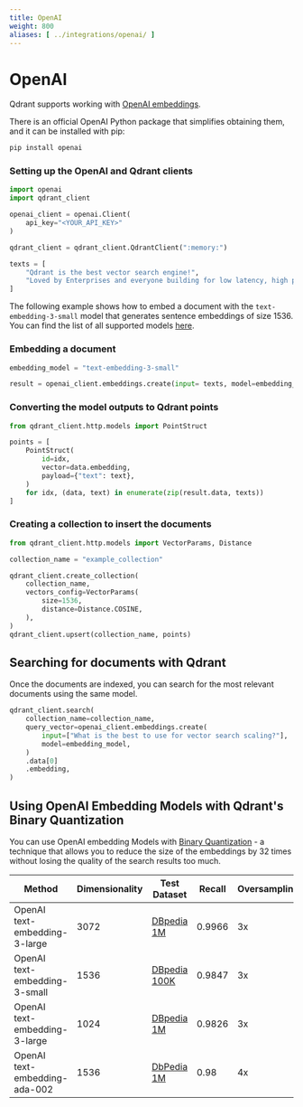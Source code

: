 ```yaml
---
title: OpenAI 
weight: 800
aliases: [ ../integrations/openai/ ]
---
```


# OpenAI

Qdrant supports working with [OpenAI embeddings](https://platform.openai.com/docs/guides/embeddings/embeddings).

There is an official OpenAI Python package that simplifies obtaining them, and it can be installed with pip:

```bash
pip install openai
```

### Setting up the OpenAI and Qdrant clients

```python
import openai
import qdrant_client

openai_client = openai.Client(
    api_key="<YOUR_API_KEY>"
)

qdrant_client = qdrant_client.QdrantClient(":memory:")

texts = [
    "Qdrant is the best vector search engine!",
    "Loved by Enterprises and everyone building for low latency, high performance, and scale.",
]
```

The following example shows how to embed a document with the `text-embedding-3-small` model that generates sentence embeddings of size 1536. You can find the list of all supported models [here](https://platform.openai.com/docs/models/embeddings).

### Embedding a document

```python
embedding_model = "text-embedding-3-small"

result = openai_client.embeddings.create(input= texts, model=embedding_model)
```

### Converting the model outputs to Qdrant points

```python
from qdrant_client.http.models import PointStruct

points = [
    PointStruct(
        id=idx,
        vector=data.embedding,
        payload={"text": text},
    )
    for idx, (data, text) in enumerate(zip(result.data, texts))
]
```

### Creating a collection to insert the documents

```python
from qdrant_client.http.models import VectorParams, Distance

collection_name = "example_collection"

qdrant_client.create_collection(
    collection_name,
    vectors_config=VectorParams(
        size=1536,
        distance=Distance.COSINE,
    ),
)
qdrant_client.upsert(collection_name, points)
```

## Searching for documents with Qdrant

Once the documents are indexed, you can search for the most relevant documents using the same model.

```python
qdrant_client.search(
    collection_name=collection_name,
    query_vector=openai_client.embeddings.create(
        input=["What is the best to use for vector search scaling?"],
        model=embedding_model,
    )
    .data[0]
    .embedding,
)
```

## Using OpenAI Embedding Models with Qdrant's Binary Quantization

You can use OpenAI embedding Models with [Binary Quantization](/articles/binary-quantization/) - a technique that allows you to reduce the size of the embeddings by 32 times without losing the quality of the search results too much.


|Method|Dimensionality|Test Dataset|Recall|Oversampling|
|-|-|-|-|-|
|OpenAI text-embedding-3-large|3072|[DBpedia 1M](https://huggingface.co/datasets/Qdrant/dbpedia-entities-openai3-text-embedding-3-large-3072-1M) | 0.9966|3x|
|OpenAI text-embedding-3-small|1536|[DBpedia 100K](https://huggingface.co/datasets/Qdrant/dbpedia-entities-openai3-text-embedding-3-small-1536-100K)| 0.9847|3x|
|OpenAI text-embedding-3-large|1024|[DBpedia 1M](https://huggingface.co/datasets/Qdrant/dbpedia-entities-openai3-text-embedding-3-large-1536-1M)| 0.9826|3x|
|OpenAI text-embedding-ada-002|1536|[DbPedia 1M](https://huggingface.co/datasets/KShivendu/dbpedia-entities-openai-1M) |0.98|4x|
